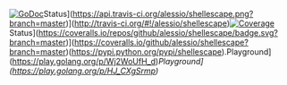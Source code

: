 [![GoDoc](https://godoc.org/github.com/alessio/shellescape?status.svg)](https://godoc.org/github.com/alessio/shellescape)Status](https://api.travis-ci.org/alessio/shellescape.png?branch=master)](http://travis-ci.org/#!/alessio/shellescape)[![Coverage](https://gocover.io/_badge/github.com/alessio/shellescape)](https://gocover.io/github.com/alessio/shellescape)Status](https://coveralls.io/repos/github/alessio/shellescape/badge.svg?branch=master)](https://coveralls.io/github/alessio/shellescape?branch=master)(https://pypi.python.org/pypi/shellescape).Playground](https://play.golang.org/p/Wj2WoUfH_d)_Playground](https://play.golang.org/p/HJ_CXgSrmp)_